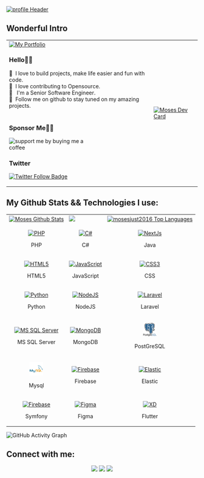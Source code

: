 [![profile Header](https://res.cloudinary.com/mjjustme/image/upload/v1663750431/mjjustme26/WhatsApp_Image_2022-09-21_at_10.16.10_d6dffj.jpg)](http://mosesjasi.co/)
## Wonderful Intro

<table>
  <tr>
    <td valign="center">
      <a href="https://mosesjasi.biz/">
        <img src="https://img.shields.io/badge/my_portfolio-000?style=for-the-badge&logo=ko-fi&logoColor=white" alt="My Portfolio"/></a>
      <p>
        <h3>Hello👋🏾</h3>
        👀 &nbsp;I love to build projects, make life easier and fun with code.
        <br/>
        🚀 &nbsp;I love contributing to Opensource.
        <br/>
        🙂 &nbsp; I'm a Senior Software Engineer.
        <br/>
        💞️ &nbsp;Follow me on github to stay tuned on my amazing projects.
        <br/>
        <br />
        <h3>Sponsor Me🤝🏽</h3>
        <a href="https://www.buymeacoffee.com/mjjustme26f"><img align="left" src="https://cdn.buymeacoffee.com/buttons/v2/default-yellow.png" height="50" width="220" alt="support me by buying me a coffee" /> <a/>
        <br/>
        <br />
        <h3>Twitter</h3>
        <a href="https://twitter.com/JustMoses2017">
          <img src="https://img.shields.io/twitter/follow/JustMoses2017?color=0F182A&logo=twitter&style=for-the-badge" alt="Twitter Follow Badge"/></a>
       </p>
    </td>
    <td>
      <a href="#"><img src="https://res.cloudinary.com/mjjustme/image/upload/v1658766461/mjjustme26/93699-coding_k6uuxf.gif" width="400" alt="Moses Dev Card"/></a>
    </td>
  </tr>
</table>


## My Github Stats && Technologies I use:
<table>
  <tr>
    <td>
      <a href="https://github.com/mosesjust2016"><img alt="Moses Github Stats" src="https://github-readme-stats.vercel.app/api?username=mosesjust2016&show_icons=true&count_private=true&theme=react&hide_border=true&bg_color=1d2a3a" /></a>
    </td>
    <td>
      <a href="http://www.github.com/mosesjust2016"><img src="https://github-readme-streak-stats.herokuapp.com/?user=mosesjust2016&stroke=ffffff&background=1d2a3a&ring=5BCDEC&fire=5BCDEC&currStreakNum=ffffff&currStreakLabel=5BCDEC&sideNums=ffffff&sideLabels=ffffff&dates=ffffff&hide_border=true" /></a>
    </td>
    <td>
      <a href="https://github.com/mosesjust2016"><img alt="mosesjust2016 Top Languages" src="https://github-readme-stats.vercel.app/api/top-langs/?username=mosesjust2016&langs_count=8&count_private=true&layout=compact&theme=react&hide_border=true&bg_color=1d2a3a"/></a>
    </td>
  <tr>
  <tr>
    <td>
      <p align="center">
        <a href="https://www.php.net/docs.php" target="_blank" rel="noreferrer">
          <img src="https://raw.githubusercontent.com/danielcranney/readme-generator/main/public/icons/skills/php-colored.svg" width="36" height="36" alt="PHP" />
        </a>
        <p align="center">PHP</p>
      </p>
    </td>
    <td>           
      <p align="center">
        <a href="https://learn.microsoft.com/en-us/dotnet/csharp/" target="_blank" rel="noreferrer">
          <img src="https://raw.githubusercontent.com/danielcranney/readme-generator/main/public/icons/skills/csharp-colored.svg" width="36" height="36" alt="C#" />
      </a>
        <p align="center">C#</p>
      </p>
    </td>
     <td>            
      <p align="center">
        <a href="https://www.oracle.com/java/" target="_blank" rel="noreferrer">
          <img src="https://raw.githubusercontent.com/danielcranney/readme-generator/main/public/icons/skills/java-colored.svg" width="36" height="36" alt="NextJs" />
      </a>
        <p align="center">Java</p>
      </p>
    </td>
   
  </tr>
  <tr>
   <td>
      <p align="center">
        <a href="https://developer.mozilla.org/en-US/docs/Glossary/HTML5" target="_blank" rel="noreferrer">
          <img src="https://raw.githubusercontent.com/danielcranney/readme-generator/main/public/icons/skills/html5-colored.svg" width="36" height="36" alt="HTML5" />
        </a>
        <p align="center">HTML5</p>
      </p>
    </td>
    <td>
      <p align="center">
        <a href="https://www.javascript.com/" target="_blank" rel="noreferrer">
          <img src="https://raw.githubusercontent.com/danielcranney/readme-generator/main/public/icons/skills/javascript-colored.svg" width="36" height="36" alt="JavaScript" />
      </a>
        <p align="center">JavaScript</p>
      </p>
    </td>
    <td>
      <p align="center">
        <a href="https://www.w3.org/TR/CSS/#css" target="_blank" rel="noreferrer">
          <img src="https://raw.githubusercontent.com/danielcranney/readme-generator/main/public/icons/skills/css3-colored.svg" width="36" height="36" alt="CSS3" />
      </a>
        <p align="center">CSS</p>
      </p>
    </td>
  </tr>

  <tr>
    <td>      
      <p align="center">
        <a href="https://docs.python.org/3/" target="_blank" rel="noreferrer">
          <img src="https://raw.githubusercontent.com/danielcranney/readme-generator/main/public/icons/skills/python-colored.svg" width="36" height="36" alt="Python" />
        </a>
        <p align="center">Python</p>
      </p>
    </td>
    <td>            
      <p align="center">
        <a href="https://nodejs.org/en/" target="_blank" rel="noreferrer">
        <img src="https://raw.githubusercontent.com/danielcranney/readme-generator/main/public/icons/skills/nodejs-colored.svg" width="36" height="36" alt="NodeJS" />
      </a>
        <p align="center">NodeJS</p>
      </p>
    </td>
    <td>           
      <p align="center">
        <a href="https://laravel.com/docs/9.x" target="_blank" rel="noreferrer">
          <img src="https://raw.githubusercontent.com/danielcranney/readme-generator/main/public/icons/skills/laravel-colored.svg" width="36" height="36" alt="Laravel" />
        </a>
        <p align="center">Laravel</p>
      </p>
    </td>
  </tr>

  <tr>
  <td>
      <p align="center">
        <a href="https://www.microsoft.com/en-us/sql-server/" target="_blank" rel="noreferrer">
          <img src="https://www.svgrepo.com/show/303229/microsoft-sql-server-logo.svg" width="36" height="36" alt="MS SQL Server" />
      </a>
        <p align="center">MS SQL Server</p>
      </p>
    </td>
    <td>             
      <p align="center">
        <a href="https://www.mongodb.com/" target="_blank" rel="noreferrer">
          <img src="https://raw.githubusercontent.com/danielcranney/readme-generator/main/public/icons/skills/mongodb-colored.svg" width="36" height="36" alt="MongoDB"/>
        </a>
        <p align="center">MongoDB</p>
      </p>
    </td>
    <td>
      <p align="center">
        <a href="https://www.postgresql.org" target="_blank" rel="noreferrer">
          <img src="https://raw.githubusercontent.com/devicons/devicon/master/icons/postgresql/postgresql-original-wordmark.svg" width="36" height="36" alt="PostGreSQL" />
        </a>
        <p align="center">PostGreSQL</p>
      </p>
    </td>
   
  </tr>
  
  
  
  
  
  
  
  
  
  
  <tr>
  <td>
      <p align="center">
        <a href="https://www.mysql.com/" target="_blank" rel="noreferrer">
          <img src="https://raw.githubusercontent.com/devicons/devicon/master/icons/mysql/mysql-original-wordmark.svg" width="36" height="36" alt="MySql" />
      </a>
        <p align="center">Mysql</p>
      </p>
    </td>
    <td>             
      <p align="center">
        <a href="https://firebase.google.com/" target="_blank" rel="noreferrer">
          <img src="https://www.vectorlogo.zone/logos/firebase/firebase-icon.svg" width="36" height="36" alt="Firebase"/>
        </a>
        <p align="center">Firebase</p>
      </p>
    </td>
    <td>
      <p align="center">
        <a href="https://www.elastic.co" target="_blank" rel="noreferrer">
          <img src="https://www.vectorlogo.zone/logos/elastic/elastic-icon.svg" width="36" height="36" alt="Elastic" />
        </a>
        <p align="center">Elastic</p>
      </p>
    </td>
   
  </tr>
  
  
  
  <tr>
    <td>
      <p align="center">
          <a href="https://symfony.com/doc/current/index.html" target="_blank" rel="noreferrer">
          <img src="https://symfony.com/logos/symfony_black_03.svg" width="36" height="36" alt="Firebase" />
          </a>
        <p align="center">Symfony</p>
      </p>      
    </td>
    <td>
      <p align="center">
        <a href="https://www.figma.com/" target="_blank" rel="noreferrer">
          <img src="https://raw.githubusercontent.com/danielcranney/readme-generator/main/public/icons/skills/figma-colored.svg" width="36" height="36" alt="Figma" />
        </a>
        <p align="center">Figma</p>
      </p>
    </td>
     <td>           
      <p align="center">
        <a href="https://docs.flutter.dev/" target="_blank" rel="noreferrer">
          <img src="https://raw.githubusercontent.com/danielcranney/readme-generator/main/public/icons/skills/flutter-colored.svg" width="36" height="36" alt="XD" />
      </a>
        <p align="center">Flutter</p>
      </p>
    </td>
    
  </tr>
</table>

![GitHub Activity Graph](https://activity-graph.herokuapp.com/graph?username=mosesjust2016&bg_color=1d2a3a&color=5BCDEC&line=5BCDEC&point=FFFFFF&hide_border=true)

## Connect with me:

<p align="center">
  <a href = "https://www.linkedin.com/in/moses-jasi-21bb7152"><img src="https://img.icons8.com/fluent/48/000000/linkedin.png"/></a>
<a href = "https://twitter.com/JustMoses2017"><img src="https://img.icons8.com/fluent/48/000000/twitter.png"/></a>
<a href = "https://www.instagram.com/mjjustme"><img src="https://img.icons8.com/fluent/48/000000/instagram-new.png"/></a>
</p>


